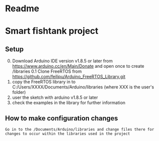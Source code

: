 # Readme
# Smart fishtank project

## Setup
0. Download Arduino IDE version v1.8.5 or later from https://www.arduino.cc/en/Main/Donate and open once to create /libraries
0.1 Clone FreeRTOS from https://github.com/feilipu/Arduino_FreeRTOS_Library.git
1. copy the FreeRTOS library in to C:/Users/XXXX/Documents/Arduino/libraries (where XXX is the user's folder)
2. user the sketch with arduino v1.8.5 or later
3. check the examples in the library for further information

## How to make configuration changes

	Go in to the /Documents/Arduino/libraries and change files there for changes to occur within the libraries used in the project
	
